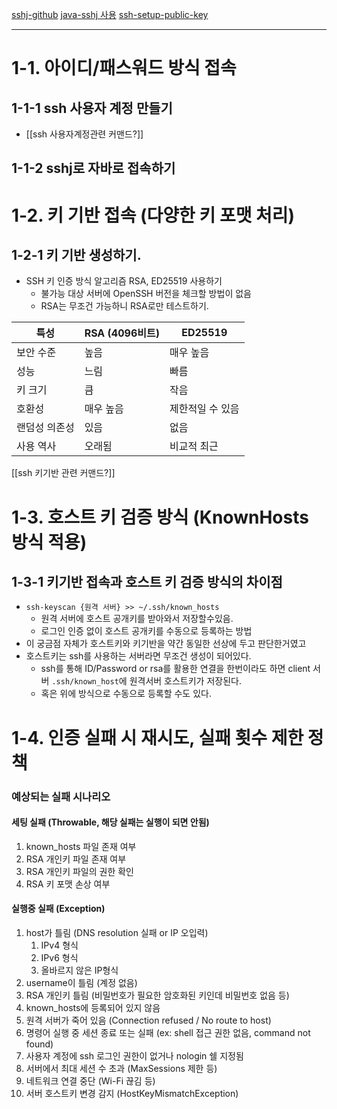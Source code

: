 [sshj-github](https://github.com/hierynomus/sshj)
[java-sshj 사용](https://www.baeldung.com/java-sshj-ssh-library)
[ssh-setup-public-key](https://www.baeldung.com/linux/ssh-setup-public-key-auth)
****
# 1-1. 아이디/패스워드 방식 접속
## 1-1-1 ssh 사용자 계정 만들기
- [[ssh 사용자계정관련 커맨드?]]
## 1-1-2 sshj로 자바로 접속하기

# 1-2. 키 기반 접속 (다양한 키 포맷 처리)
## 1-2-1 키 기반 생성하기.
- SSH 키 인증 방식 알고리즘 RSA, ED25519 사용하기
	- 불가능 대상 서버에 OpenSSH 버전을 체크할 방법이 없음
	- RSA는 무조건 가능하니 RSA로만 테스트하기.

| 특성      | RSA (4096비트) | ED25519   |
| ------- | ------------ | --------- |
| 보안 수준   | 높음           | 매우 높음     |
| 성능      | 느림           | 빠름        |
| 키 크기    | 큼            | 작음        |
| 호환성     | 매우 높음        | 제한적일 수 있음 |
| 랜덤성 의존성 | 있음           | 없음        |
| 사용 역사   | 오래됨          | 비교적 최근    |
[[ssh 키기반 관련 커맨드?]]

# 1-3. 호스트 키 검증 방식 (KnownHosts 방식 적용)
## 1-3-1 키기반 접속과 호스트 키 검증 방식의 차이점
- `ssh-keyscan {원격 서버} >> ~/.ssh/known_hosts`
	- 원격 서버에 호스트 공개키를 받아와서 저장할수있음.
	- 로그인 인증 없이 호스트 공개키를 수동으로 등록하는 방법
- 이 궁금점 자체가 호스트키와 키기반을 약간 동일한 선상에 두고 판단한거였고
- 호스트키는 ssh를 사용하는 서버라면 무조건 생성이 되어있다.
	- ssh를 통해 ID/Password or rsa를 활용한 연결을 한번이라도 하면 client 서버 `.ssh/known_host`에 원격서버 호스트키가 저장된다.
	- 혹은 위에 방식으로 수동으로 등록할 수도 있다.
# 1-4. 인증 실패 시 재시도, 실패 횟수 제한 정책
### 예상되는 실패 시나리오
#### 세팅 실패 (Throwable, 해당 실패는 실행이 되면 안됨)
1. known_hosts 파일 존재 여부
2. RSA 개인키 파일 존재 여부
3. RSA 개인키 파일의 권한 확인
4. RSA 키 포맷 손상 여부   
#### 실행중 실패 (Exception)
1. host가 틀림 (DNS resolution 실패 or IP 오입력)
	1. IPv4 형식
	2. IPv6 형식
	3. 올바르지 않은 IP형식
2. username이 틀림 (계정 없음)
3. RSA 개인키 틀림 (비밀번호가 필요한 암호화된 키인데 비밀번호 없음 등)
4. known_hosts에 등록되어 있지 않음
5. 원격 서버가 죽어 있음 (Connection refused / No route to host)
6. 명령어 실행 중 세션 종료 또는 실패 (ex: shell 접근 권한 없음, command not found)
7. 사용자 계정에 ssh 로그인 권한이 없거나 nologin 쉘 지정됨
8. 서버에서 최대 세션 수 초과 (MaxSessions 제한 등)
9. 네트워크 연결 중단 (Wi-Fi 끊김 등)
10. 서버 호스트키 변경 감지 (HostKeyMismatchException)
